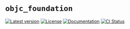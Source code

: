 # `objc_foundation`

[![Latest version](https://badgen.net/crates/v/objc_foundation)](https://crates.io/crates/objc_foundation)
[![License](https://badgen.net/badge/license/MIT/blue)](../LICENSE.txt)
[![Documentation](https://docs.rs/objc_foundation/badge.svg)](https://docs.rs/objc_foundation/)
[![CI Status](https://github.com/madsmtm/objc/workflows/CI/badge.svg)](https://github.com/madsmtm/objc/actions)
